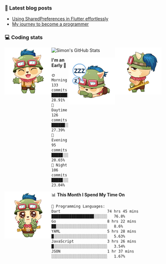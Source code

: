 ### 📘 Latest blog posts

<!-- BLOG-POST-LIST:START -->
- [Using SharedPreferences in Flutter effortlessly](http://blog.codingteemo.me/2020/07/15/Using-SharedPreferences-in-Flutter-effortlessly/)
- [My journey to become a programmer](http://blog.codingteemo.me/2018/07/14/My-journey-to-become-a-programmer/)
<!-- BLOG-POST-LIST:END -->

### 💻 Coding stats
<img align="right" src="https://raw.githubusercontent.com/simonpham/simonpham/master/assets/images/6kiur.gif" >


<img align="left" src="https://raw.githubusercontent.com/simonpham/simonpham/master/assets/images/5kiur.gif" >

![Simon's GitHub Stats](https://github-readme-stats-obu2qdcs2.vercel.app/api?username=simonpham)

<img align="right" src="https://raw.githubusercontent.com/simonpham/simonpham/master/assets/images/4kiur.gif" >

<!--START_SECTION:waka-->
**I'm an Early 🐤** 

```text
🌞 Morning    133 commits    ███████░░░░░░░░░░░░░░░░░░   28.91% 
🌆 Daytime    126 commits    ██████░░░░░░░░░░░░░░░░░░░   27.39% 
🌃 Evening    95 commits     █████░░░░░░░░░░░░░░░░░░░░   20.65% 
🌙 Night      106 commits    █████░░░░░░░░░░░░░░░░░░░░   23.04%

```


<img align="left" src="https://raw.githubusercontent.com/simonpham/simonpham/master/assets/images/19kiur.gif" >📊 **This Month I Spend My Time On** 

```text
💬 Programming Languages: 
Dart                     74 hrs 45 mins      ███████████████████░░░░░░   76.8% 
Go                       8 hrs 22 mins       ██░░░░░░░░░░░░░░░░░░░░░░░   8.6% 
YAML                     5 hrs 28 mins       █░░░░░░░░░░░░░░░░░░░░░░░░   5.63% 
JavaScript               3 hrs 26 mins       █░░░░░░░░░░░░░░░░░░░░░░░░   3.54% 
JSON                     1 hr 37 mins        ░░░░░░░░░░░░░░░░░░░░░░░░░   1.67%

```


<!--END_SECTION:waka-->
